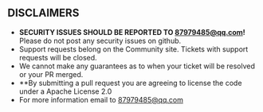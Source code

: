 ## DISCLAIMERS

- **SECURITY ISSUES SHOULD BE REPORTED TO  <87979485@qq.com>!** Please do not post any security issues on github.
- Support requests belong on the Community site. Tickets with support requests will be closed.
- We cannot make any guarantees as to when your ticket will be resolved or your PR merged.
- **By submitting a pull request you are agreeing to license the code under a Apache License 2.0
- For more information email to <87979485@qq.com>
